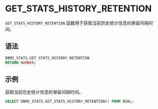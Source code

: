 GET_STATS_HISTORY_RETENTION 
================================================

`GET_STATS_HISTORY_RETENTION` 函数用于获取当前历史统计信息的保留间隔时间。

语法 
-----------------------

```sql
DBMS_STATS.GET_STATS_HISTORY_RETENTION
RETURN NUMBER;
```



示例 
-----------------------

获取当前历史统计信息的保留间隔时间。

```sql
SELECT DBMS_STATS.GET_STATS_HISTORY_RETENTION() FROM DUAL;
```


